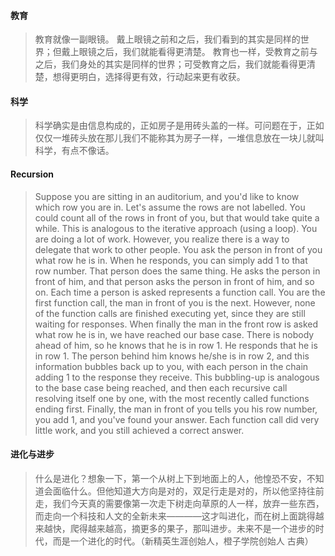#### 教育

> 教育就像一副眼镜。
> 戴上眼镜之前和之后，我们看到的其实是同样的世界；但戴上眼镜之后，我们就能看得更清楚。
> 教育也一样，受教育之前与之后，我们身处的其实是同样的世界；可受教育之后，我们就能看得更清楚，想得更明白，选择得更有效，行动起来更有收获。

#### 科学
> 科学确实是由信息构成的，正如房子是用砖头盖的一样。可问题在于，正如仅仅一堆砖头放在那儿我们不能称其为房子一样，一堆信息放在一块儿就叫科学，有点不像话。

#### Recursion
> Suppose you are sitting in an auditorium, and you'd like to know which row you are in. Let's assume the rows are not labelled. You could count all of the rows in front of you, but that would take quite a while. This is analogous to the iterative approach (using a loop). You are doing a lot of work. However, you realize there is a way to delegate that work to other people. You ask the person in front of you what row he is in. When he responds, you can simply add 1 to that row number. That person does the same thing. He asks the person in front of him, and that person asks the person in front of him, and so on. Each time a person is asked represents a function call. You are the first function call, the man in front of you is the next. However, none of the function calls are finished executing yet, since they are still waiting for responses. When finally the man in the front row is asked what row he is in, we have reached our base case. There is nobody ahead of him, so he knows that he is in row 1. He responds that he is in row 1. The person behind him knows he/she is in row 2, and this information bubbles back up to you, with each person in the chain adding 1 to the response they receive. This bubbling-up is analogous to the base case being reached, and then each recursive call resolving itself one by one, with the most recently called functions ending first. Finally, the man in front of you tells you his row number, you add 1, and you've found your answer. Each function call did very little work, and you still achieved a correct answer.

#### 进化与进步
> 什么是进化？想象一下，第一个从树上下到地面上的人，他惶恐不安，不知道会面临什么。但他知道大方向是对的，双足行走是对的，所以他坚持往前走，我们今天真的需要像第一次走下树走向草原的人一样，放弃一些东西，而走向一个科技和人文的全新未来————这才叫进化，而在树上面跳得越来越快，爬得越来越高，摘更多的果子，那叫进步。未来不是一个进步的时代，而是一个进化的时代。（新精英生涯创始人，橙子学院创始人 古典）

